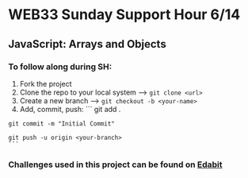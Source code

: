 # WEB33 Sunday Support Hour 6/14
## JavaScript: Arrays and Objects

### To follow along during SH:

  1. Fork the project
  2. Clone the repo to your local system --> ```git clone <url>```
  3. Create a new branch --> ```git checkout -b <your-name>```
  4. Add, commit, push:
    ```
    git add . 

    git commit -m "Initial Commit"
    
    git push -u origin <your-branch>
    ```

### Challenges used in this project can be found on [Edabit](https://edabit.com/challenges/javascript)